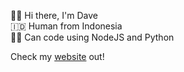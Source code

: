 <p>
🙋‍♂️ Hi there, I'm Dave<br />
🇮🇩 Human from Indonesia<br />
👩‍💻 Can code using NodeJS and Python<br />

Check my [website](https://dave9123.pages.dev) out!
</p>
